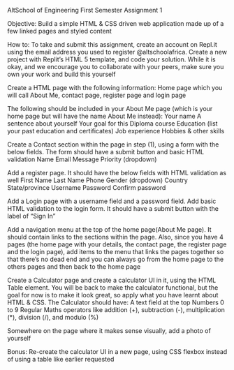 AltSchool of Engineering First Semester Assignment 1

Objective: Build a simple HTML & CSS driven web application made up of a few linked pages and styled content

How to: To take and submit this assignment, create an account on Repl.it using the email address you used to register @altschoolafrica. Create a new project with Replit’s HTML 5 template, and code your solution. While it is okay, and we encourage you to collaborate with your peers, make sure you own your work and build this yourself


Create a HTML page with the following information: Home page which you will call About Me, contact page, register page and login page



The following should be included in your About Me page (which is your home page but will have the name About Me instead): 
Your name
A sentence about yourself
Your goal for this Diploma course
Education (list your past education and certificates)
Job experience
Hobbies & other skills


Create a Contact section within the page in step (1),  using a form with the below fields. The form should have a submit button and basic HTML validation
Name
Email
Message
Priority (dropdown)


Add a register page. It should have the below fields with HTML validation as well
First Name
Last Name
Phone 
Gender (dropdown)
Country
State/province
Username
Password
Confirm password




Add a Login page with a username field and a password field. Add basic HTML validation to the login form. It should have a submit button with the label of “Sign In”


Add a navigation menu at the top of the home page(About Me page). It should contain links to the sections within the page. Also, since you have 4 pages (the home page with your details, the contact page, the register page and the login page), add items to the menu that links the pages together so that there’s no dead end and you can always go from the home page to the others pages and then back to the home page

Create a Calculator page and create a calculator UI in it, using the HTML Table element. You will be back to make the calculator functional, but the goal for now is to make it look great, so apply what you have learnt about HTML & CSS. The Calculator should have:
A text field at the top
Numbers 0 to 9
Regular Maths operators like addition (+), subtraction (-), multiplication (*), division (/), and modulo (%)


Somewhere on the page where it makes sense visually, add a photo of yourself


Bonus: Re-create the calculator UI in a new page, using CSS flexbox instead of using a table like earlier requested

